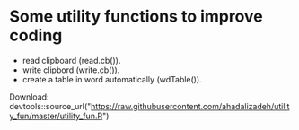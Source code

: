 # Some utility functions  to improve coding
* read clipboard (read.cb()).
* write clipbord (write.cb()).
* create a table in word automatically (wdTable()).


Download:
devtools::source_url("https://raw.githubusercontent.com/ahadalizadeh/utility_fun/master/utility_fun.R")

